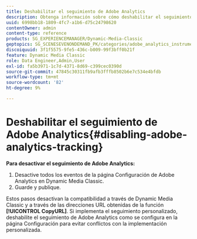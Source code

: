 ```yaml
---
title: Deshabilitar el seguimiento de Adobe Analytics
description: Obtenga información sobre cómo deshabilitar el seguimiento de Adobe Analytics en Dynamic Media Classic.
uuid: 6998bb18-1809-4fc7-a1b6-d75c24798620
contentOwner: admin
content-type: reference
products: SG_EXPERIENCEMANAGER/Dynamic-Media-Classic
geptopics: SG_SCENESEVENONDEMAND_PK/categories/adobe_analytics_instrumentation_kit
discoiquuid: 3f1f5575-9fe5-436c-b009-99f3bff0b21f
feature: Dynamic Media Classic
role: Data Engineer,Admin,User
exl-id: fa5b3971-1c7d-4371-8d69-c399cec0390d
source-git-commit: 47845c30311fb9afb3fffb8502b6e7c534e4bfdb
workflow-type: tm+mt
source-wordcount: '82'
ht-degree: 9%

---
```


# Deshabilitar el seguimiento de Adobe Analytics{#disabling-adobe-analytics-tracking}

**Para desactivar el seguimiento de Adobe Analytics:**

1. Desactive todos los eventos de la página Configuración de Adobe Analytics en Dynamic Media Classic.
1. Guarde y publique.

Estos pasos desactivan la compatibilidad a través de Dynamic Media Classic y a través de las direcciones URL obtenidas de la función **[!UICONTROL CopyURL]**. Si implementa el seguimiento personalizado, deshabilite el seguimiento de Adobe Analytics como se configura en la página Configuración para evitar conflictos con la implementación personalizada.
